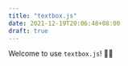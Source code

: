 ```yaml
---
title: "textbox.js"
date: 2021-12-19T20:06:48+08:00
draft: true
---
```


Welcome to use `textbox.js`! 🍺🍺

